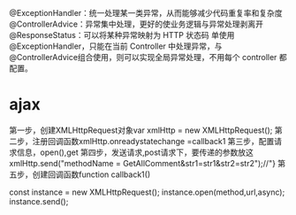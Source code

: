 @ExceptionHandler：统一处理某一类异常，从而能够减少代码重复率和复杂度
@ControllerAdvice：异常集中处理，更好的使业务逻辑与异常处理剥离开
@ResponseStatus：可以将某种异常映射为 HTTP 状态码
单使用@ExceptionHandler，只能在当前 Controller 中处理异常，与@ControllerAdvice组合使用，则可以实现全局异常处理，不用每个 controller 都配置。

# ajax
第一步，创建XMLHttpRequest对象var xmlHttp = new XMLHttpRequest();
第二步，注册回调函数xmlHttp.onreadystatechange =callback1
第三步，配置请求信息，open(),get
第四步，发送请求,post请求下，要传递的参数放这    xmlHttp.send("methodName = GetAllComment&str1=str1&str2=str2");//"}
第五步，创建回调函数function callback1()

const instance = new XMLHttpRequest(); instance.open(method,url,async); 
instance.send();